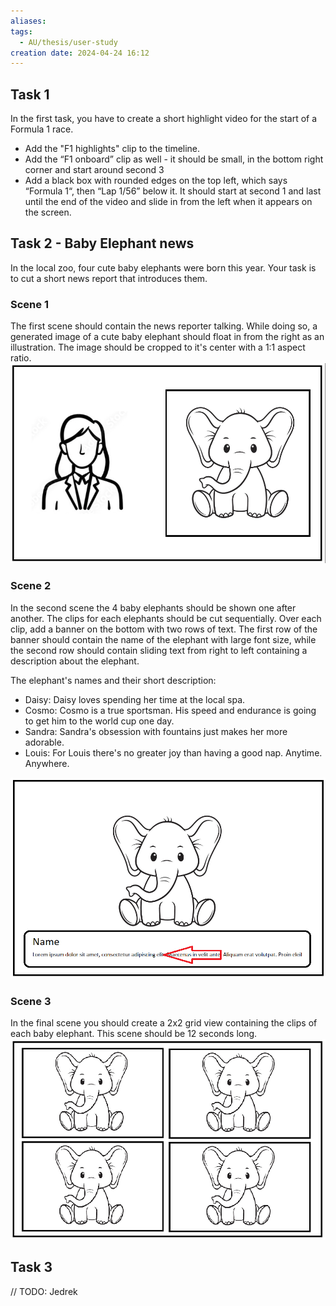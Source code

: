 ```yaml
---
aliases:
tags:
  - AU/thesis/user-study
creation date: 2024-04-24 16:12
---
```

## Task 1
In the first task, you have to create a short highlight video for the start of a Formula 1 race.
- Add the "F1 highlights" clip to the timeline.
- Add the “F1 onboard” clip as well - it should be small, in the bottom right corner and start around second 3
- Add a black box with rounded edges on the top left, which says “Formula 1“, then “Lap 1/56” below it. It should start at second 1 and last until the end of the video and slide in from the left when it appears on the screen.


## Task 2 - Baby Elephant news
In the local zoo, four cute baby elephants were born this year. Your task is to cut a short news report that introduces them.
### Scene 1
The first scene should contain the news reporter talking. While doing so, a generated image of a cute baby elephant should float in from the right as an illustration. The image should be cropped to it's center with a 1:1 aspect ratio.
![Elephant News Scene 1](./images/user-study-elephant-news-scene-1.png)

### Scene 2
In the second scene the 4 baby elephants should be shown one after another. The clips for each elephants should be cut sequentially. Over each clip, add a banner on the bottom with two rows of text. The first row of the banner should contain the name of the elephant with large font size, while the second row should contain sliding text from right to left containing a description about the elephant.

The elephant's names and their short description:
- Daisy: Daisy loves spending her time at the local spa.
- Cosmo: Cosmo is a true sportsman. His speed and endurance is going to get him to the world cup one day.
- Sandra: Sandra's obsession with fountains just makes her more adorable.
- Louis: For Louis there's no greater joy than having a good nap. Anytime. Anywhere.

![Elephant News Scene 2](./images/user-study-elephant-news-scene-2.png)

### Scene 3
In the final scene you should create a 2x2 grid view containing the clips of each baby elephant. This scene should be 12 seconds long. 
![Elephant News Scene 3](./images/user-study-elephant-news-scene-3.png)

## Task 3
// TODO: Jedrek



